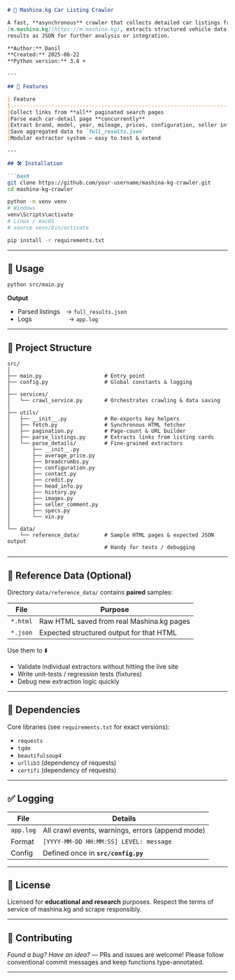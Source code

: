 ````markdown
# 🚗 Mashina.kg Car Listing Crawler

A fast, **asynchronous** crawler that collects detailed car listings from  
[m.mashina.kg](https://m.mashina.kg), extracts structured vehicle data, and saves the
results as JSON for further analysis or integration.

**Author:** Danil  
**Created:** 2025-06-22  
**Python version:** 3.8 +

---

## 📌 Features

| Feature                                                                      | Status |
|------------------------------------------------------------------------------|--------|
|Collect links from **all** paginated search pages                             |   ✅   |
|Parse each car-detail page **concurrently**                                   |   ✅   |
|Extract brand, model, year, mileage, prices, configuration, seller info, VIN …|   ✅   |
|Save aggregated data to `full_results.json`                                   |   ✅   |
|Modular extractor system — easy to test & extend                              |   ✅   |

---

## 🛠 Installation

```bash
git clone https://github.com/your-username/mashina-kg-crawler.git
cd mashina-kg-crawler

python -m venv venv
# Windows
venv\Scripts\activate
# Linux / macOS
# source venv/bin/activate

pip install -r requirements.txt
````

---

## 🚀 Usage

```bash
python src/main.py
```

**Output**

* Parsed listings → `full_results.json`
* Logs      → `app.log`

---

## 📁 Project Structure

```
src/
│
├── main.py                    # Entry point
├── config.py                  # Global constants & logging
│
├── services/
│   └── crawl_service.py       # Orchestrates crawling & data saving
│
├── utils/
│   ├── __init__.py            # Re-exports key helpers
│   ├── fetch.py               # Synchronous HTML fetcher
│   ├── pagination.py          # Page-count & URL builder
│   ├── parse_listings.py      # Extracts links from listing cards
│   └── parse_details/         # Fine-grained extractors
│       ├── __init__.py
│       ├── average_price.py
│       ├── breadcrumbs.py
│       ├── configuration.py
│       ├── contact.py
│       ├── credit.py
│       ├── head_info.py
│       ├── history.py
│       ├── images.py
│       ├── seller_comment.py
│       ├── specs.py
│       └── vin.py
│
└── data/
    └── reference_data/        # Sample HTML pages & expected JSON output
                               # Handy for tests / debugging
```

---

## 🧪 Reference Data (Optional)

Directory `data/reference_data/` contains **paired** samples:

| File     | Purpose                                   |
| -------- | ----------------------------------------- |
| `*.html` | Raw HTML saved from real Mashina.kg pages |
| `*.json` | Expected structured output for that HTML  |

Use them to ⬇️

* Validate individual extractors without hitting the live site
* Write unit-tests / regression tests (fixtures)
* Debug new extraction logic quickly

---

## 🧩 Dependencies

Core libraries (see `requirements.txt` for exact versions):

* `requests`
* `tqdm`
* `beautifulsoup4`
* `urllib3` (dependency of requests)
* `certifi` (dependency of requests)

---

## ✅ Logging

| File      | Details                                          |
| --------- | ------------------------------------------------ |
| `app.log` | All crawl events, warnings, errors (append mode) |
| Format    | `[YYYY-MM-DD HH:MM:SS] LEVEL: message`           |
| Config    | Defined once in **`src/config.py`**              |

---

## 📄 License

Licensed for **educational and research** purposes.
Respect the terms of service of mashina.kg and scrape responsibly.

---

## 🙌 Contributing

*Found a bug?* *Have an idea?* — PRs and issues are welcome!
Please follow conventional commit messages and keep functions type-annotated.

---
